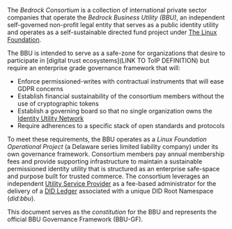 
The *Bedrock Consortium* is a collection of international private sector companies that operate the *Bedrock Business Utility (BBU)*, an independent self-governed non-profit legal entity that serves as a public identity utility and operates as a self-sustainable directed fund project under [The Linux Foundation](http://linuxfoundation.org/).

The BBU is intended to serve as a safe-zone for organizations that desire to participate in [digital trust ecosystems](LINK TO ToIP DEFINITION) but require an enterprise grade governance framework that will:

* Enforce permissioned-writes with contractual instruments that will ease GDPR concerns
* Establish financial sustainability of the consortium members without the use of cryptographic tokens
* Establish a governing board so that no single organization owns the [Identity Utility Network](./gf_info//glossary.md)
* Require adherences to a specific stack of open standards and protocols

To meet these requirements, the BBU operates as a *Linux Foundation Operational Project* (a Delaware series limited liability company) under its own governance framework. Consortium members pay annual membership fees and provide supporting infrastructure to maintain a sustainable permissioned identity utility that is structured as an enterprise safe-space and purpose built for trusted commerce. The consortium leverages an independent [Utility Service Provider](./gf_info//glossary.md) as a fee-based administrator for the delivery of a [DID Ledger](./gf_info//glossary.md) associated with a unique DID Root Namespace (*did:bbu*).

This document serves as the *constitution* for the BBU and represents the official BBU Governance Framework (BBU-GF).
